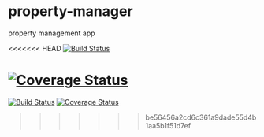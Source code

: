 property-manager
================

property management app

<<<<<<< HEAD
[![Build Status](https://travis-ci.org/jbrooks036/property-manager.svg?branch=master)](https://travis-ci.org/jbrooks036/property-manager)

[![Coverage Status](https://coveralls.io/repos/jbrooks036/property-manager/badge.png)](https://coveralls.io/r/jbrooks036/property-manager)
=======
[![Build Status](https://travis-ci.org/JoyP/property-manager.svg?branch=master)](https://travis-ci.org/JoyP/property-manager)
[![Coverage Status](https://img.shields.io/coveralls/JoyP/property-manager.svg)](https://coveralls.io/r/JoyP/property-manager)
>>>>>>> be56456a2cd6c361a9dade55d4b1aa5b1f51d7ef
